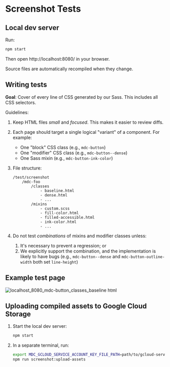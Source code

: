 # Screenshot Tests

## Local dev server

Run:

```bash
npm start
```

Then open http://localhost:8080/ in your browser.

Source files are automatically recompiled when they change.

## Writing tests

**Goal**: Cover of every line of CSS generated by our Sass. This includes all CSS selectors.

Guidelines:

1.  Keep HTML files _small_ and _focused_. This makes it easier to review diffs.

2.  Each page should target a single logical "variant" of a component. For example:
    - One "block" CSS class (e.g., `mdc-button`)
    - One "modifier" CSS class (e.g., `mdc-button--dense`)
    - One Sass mixin (e.g., `mdc-button-ink-color`)

3.  File structure:

        /test/screenshot
            /mdc-foo
                /classes
                    - baseline.html
                    - dense.html
                    - ...
                /mixins
                    - custom.scss
                    - fill-color.html
                    - filled-accessible.html
                    - ink-color.html
                    - ...

4.  Do not test _combinations_ of mixins and modifier classes unless:
    1. It's necessary to prevent a regression; or
    2. We explicitly support the combination, and the implementation is likely to have bugs (e.g., `mdc-button--dense` and `mdc-button-outline-width` both set `line-height`)

## Example test page

![localhost_8080_mdc-button_classes_baseline html](https://user-images.githubusercontent.com/409245/38001695-05c55d10-31e3-11e8-9f35-91e3ea82f566.png)

## Uploading compiled assets to Google Cloud Storage

1. Start the local dev server:
    ```bash
    npm start
    ```
2. In a separate terminal, run:
    ```bash
    export MDC_GCLOUD_SERVICE_ACCOUNT_KEY_FILE_PATH=path/to/gcloud-service-account-key.json
    npm run screenshot:upload-assets
    ```
